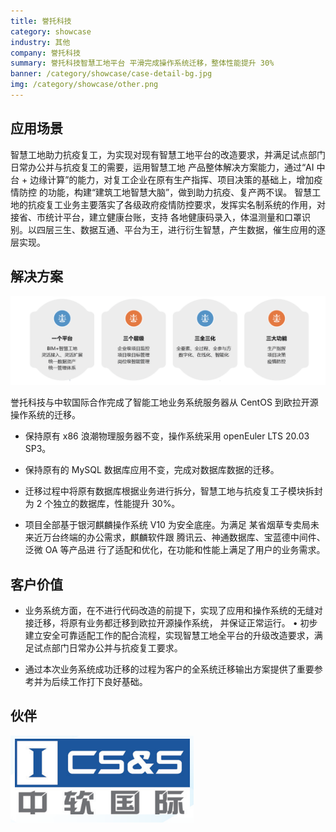```yaml
---
title: 誉托科技
category: showcase
industry: 其他
company: 誉托科技
summary: 誉托科技智慧工地平台 平滑完成操作系统迁移，整体性能提升 30%
banner: /category/showcase/case-detail-bg.jpg
img: /category/showcase/other.png
---
```


## 应用场景

智慧工地助力抗疫复工，为实现对现有智慧工地平台的改造要求，并满足试点部门日常办公并与抗疫复工的需要，运用智慧工地 产品整体解决方案能力，通过“AI 中台 + 边缘计算”的能力，对复工企业在原有生产指挥、项目决策的基础上，增加疫情防控 的功能，构建“建筑工地智慧大脑”，做到助力抗疫、复产两不误。 智慧工地的抗疫复工业务主要落实了各级政府疫情防控要求，发挥实名制系统的作用，对接省、市统计平台，建立健康台账，支持 各地健康码录入，体温测量和口罩识别。以四层三生、数据互通、平台为王，进行衍生智慧，产生数据，催生应用的逐层实现。

## 解决方案

<img src="./O6.png"/>

誉托科技与中软国际合作完成了智能工地业务系统服务器从 CentOS 到欧拉开源操作系统的迁移。

- 保持原有 x86 浪潮物理服务器不变，操作系统采用 openEuler LTS 20.03 SP3。 
- 保持原有的 MySQL 数据库应用不变，完成对数据库数据的迁移。 
- 迁移过程中将原有数据库根据业务进行拆分，智慧工地与抗疫复工子模块拆封为 2 个独立的数据库，性能提升 30%。

-	项目全部基于银河麒麟操作系统 V10 为安全底座。为满足 某省烟草专卖局未来近万台终端的办公需求，麒麟软件跟 腾讯云、神通数据库、宝蓝德中间件、泛微 OA 等产品进 行了适配和优化，在功能和性能上满足了用户的业务需求。

## 客户价值
- 业务系统方面，在不进行代码改造的前提下，实现了应用和操作系统的无缝对接迁移，将原有业务都迁移到欧拉开源操作系统， 并保证正常运行。 • 初步建立安全可靠适配工作的配合流程，实现智慧工地全平台的升级改造要求，满足试点部门日常办公并与抗疫复工要求。 

- 通过本次业务系统成功迁移的过程为客户的全系统迁移输出方案提供了重要参考并为后续工作打下良好基础。

## 伙伴

<img src="./zhongruan.png"/>
